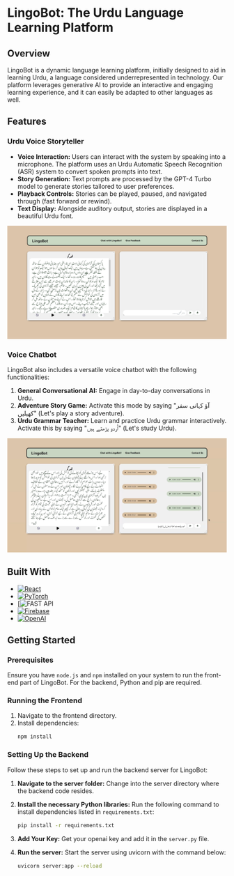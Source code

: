 # LingoBot: The Urdu Language Learning Platform

## Overview

LingoBot is a dynamic language learning platform, initially designed to aid in learning Urdu, a language considered underrepresented in technology. Our platform leverages generative AI to provide an interactive and engaging learning experience, and it can easily be adapted to other languages as well.

## Features

### Urdu Voice Storyteller
- **Voice Interaction:** Users can interact with the system by speaking into a microphone. The platform uses an Urdu Automatic Speech Recognition (ASR) system to convert spoken prompts into text.
- **Story Generation:** Text prompts are processed by the GPT-4 Turbo model to generate stories tailored to user preferences.
- **Playback Controls:** Stories can be played, paused, and navigated through (fast forward or rewind). 
- **Text Display:** Alongside auditory output, stories are displayed in a beautiful Urdu font.

![StoryTeller](public/img1.jpeg)

### Voice Chatbot
LingoBot also includes a versatile voice chatbot with the following functionalities:
1. **General Conversational AI:** Engage in day-to-day conversations in Urdu.
2. **Adventure Story Game:** Activate this mode by saying "آؤ کہانی سفر کھیلیں" (Let's play a story adventure).
3. **Urdu Grammar Teacher:** Learn and practice Urdu grammar interactively. Activate this by saying "اُردو پڑھتے ہیں" (Let's study Urdu).

![Voice Chatbot](public/img2.png)

## Built With

- [![React](https://img.shields.io/badge/ReactJS-20232A?style=for-the-badge&logo=react&logoColor=61DAFB)](https://reactjs.org/)
- [![PyTorch](https://img.shields.io/badge/PyTorch-EE4C2C?style=for-the-badge&logo=PyTorch&logoColor=white)](https://pytorch.org/)
- [![FAST API](https://img.shields.io/badge/FastAPI-005571?style=for-the-badge&logo=fastapi)
- [![Firebase](https://img.shields.io/badge/Firebase-FFCA28?style=for-the-badge&logo=firebase&logoColor=black)](https://firebase.google.com/)
- [![OpenAI](https://img.shields.io/badge/OpenAI-412991?style=for-the-badge&logo=openai&logoColor=white)](https://openai.com/)

## Getting Started

### Prerequisites
Ensure you have `node.js` and `npm` installed on your system to run the front-end part of LingoBot. For the backend, Python and pip are required.

### Running the Frontend
1. Navigate to the frontend directory.
2. Install dependencies:
   ```sh
   npm install
   ```

### Setting Up the Backend

Follow these steps to set up and run the backend server for LingoBot:

1. **Navigate to the server folder:**
   Change into the server directory where the backend code resides.

2. **Install the necessary Python libraries:**
   Run the following command to install dependencies listed in `requirements.txt`:
   ```sh
   pip install -r requirements.txt
   ```
3. **Add Your Key:**
   Get your openai key and add it in the `server.py` file.
   
4. **Run the server:**
   Start the server using uvicorn with the command below:
   ```sh
   uvicorn server:app --reload
   ```
